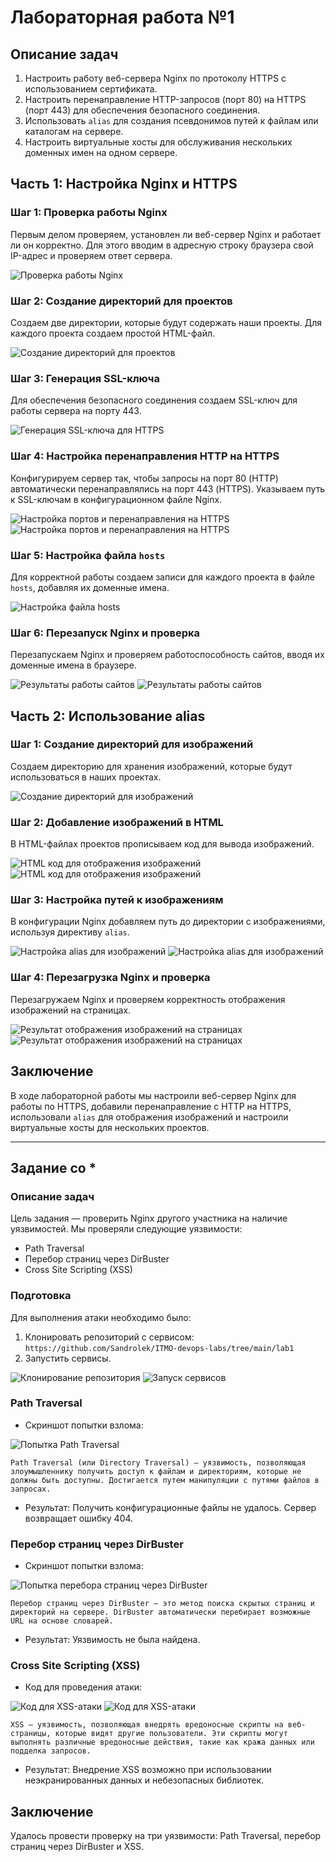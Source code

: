 # Лабораторная работа №1

## Описание задач

1. Настроить работу веб-сервера Nginx по протоколу HTTPS с использованием сертификата.
2. Настроить перенаправление HTTP-запросов (порт 80) на HTTPS (порт 443) для обеспечения безопасного соединения.
3. Использовать `alias` для создания псевдонимов путей к файлам или каталогам на сервере.
4. Настроить виртуальные хосты для обслуживания нескольких доменных имен на одном сервере.

## Часть 1: Настройка Nginx и HTTPS

### Шаг 1: Проверка работы Nginx

Первым делом проверяем, установлен ли веб-сервер Nginx и работает ли он корректно. Для этого вводим в адресную строку браузера свой IP-адрес и проверяем ответ сервера.

![Проверка работы Nginx](imgs/nginx_work.jpg)

### Шаг 2: Создание директорий для проектов

Создаем две директории, которые будут содержать наши проекты. Для каждого проекта создаем простой HTML-файл.

![Создание директорий для проектов](imgs/Директории_проекта.jpg)

### Шаг 3: Генерация SSL-ключа

Для обеспечения безопасного соединения создаем SSL-ключ для работы сервера на порту 443.

![Генерация SSL-ключа для HTTPS](imgs/ssl_key.jpg)

### Шаг 4: Настройка перенаправления HTTP на HTTPS

Конфигурируем сервер так, чтобы запросы на порт 80 (HTTP) автоматически перенаправлялись на порт 443 (HTTPS). Указываем путь к SSL-ключам в конфигурационном файле Nginx.

![Настройка портов и перенаправления на HTTPS](imgs/ports1.jpg)
![Настройка портов и перенаправления на HTTPS](imgs/ports2.jpg)

### Шаг 5: Настройка файла `hosts`

Для корректной работы создаем записи для каждого проекта в файле `hosts`, добавляя их доменные имена.

![Настройка файла hosts](imgs/hosts.jpg)

### Шаг 6: Перезапуск Nginx и проверка

Перезапускаем Nginx и проверяем работоспособность сайтов, вводя их доменные имена в браузере.

![Результаты работы сайтов](imgs/result_project1.jpg)
![Результаты работы сайтов](imgs/result_project2.jpg)

## Часть 2: Использование alias

### Шаг 1: Создание директорий для изображений

Создаем директорию для хранения изображений, которые будут использоваться в наших проектах.

![Создание директорий для изображений](imgs/dir_pictures.jpg)

### Шаг 2: Добавление изображений в HTML

В HTML-файлах проектов прописываем код для вывода изображений.

![HTML код для отображения изображений](imgs/picture_html.jpg)
![HTML код для отображения изображений](imgs/picture_html2.jpg)

### Шаг 3: Настройка путей к изображениям

В конфигурации Nginx добавляем путь до директории с изображениями, используя директиву `alias`.

![Настройка alias для изображений](imgs/path_picture1.jpg)
![Настройка alias для изображений](imgs/path_picture2.jpg)

### Шаг 4: Перезагрузка Nginx и проверка

Перезагружаем Nginx и проверяем корректность отображения изображений на страницах.

![Результат отображения изображений на страницах](imgs/result_picture1.jpg)
![Результат отображения изображений на страницах](imgs/result_picture2.jpg)

## Заключение

В ходе лабораторной работы мы настроили веб-сервер Nginx для работы по HTTPS, добавили перенаправление с HTTP на HTTPS, использовали `alias` для отображения изображений и настроили виртуальные хосты для нескольких проектов.

---

## Задание со *

### Описание задач

Цель задания — проверить Nginx другого участника на наличие уязвимостей. Мы проверяли следующие уязвимости:

- Path Traversal
- Перебор страниц через DirBuster
- Cross Site Scripting (XSS)

### Подготовка

Для выполнения атаки необходимо было:

1. Клонировать репозиторий с сервисом: `https://github.com/Sandrolek/ITMO-devops-labs/tree/main/lab1`
2. Запустить сервисы.

![Клонирование репозитория](imgs/1.jpg)
![Запуск сервисов](imgs/2.jpg)

### Path Traversal

- Скриншот попытки взлома:

![Попытка Path Traversal](imgs/3.jpg)

    Path Traversal (или Directory Traversal) — уязвимость, позволяющая злоумышленнику получить доступ к файлам и директориям, которые не должны быть доступны. Достигается путем манипуляции с путями файлов в запросах.
  
- Результат: Получить конфигурационные файлы не удалось. Сервер возвращает ошибку 404.

### Перебор страниц через DirBuster

- Скриншот попытки взлома:

![Попытка перебора страниц через DirBuster](imgs/4.jpg)

    Перебор страниц через DirBuster — это метод поиска скрытых страниц и директорий на сервере. DirBuster автоматически перебирает возможные URL на основе словарей.

- Результат: Уязвимость не была найдена.

### Cross Site Scripting (XSS)

- Код для проведения атаки:

![Код для XSS-атаки](imgs/5.png)
![Код для XSS-атаки](imgs/6.png)

    XSS — уязвимость, позволяющая внедрять вредоносные скрипты на веб-страницы, которые видят другие пользователи. Эти скрипты могут выполнять различные вредоносные действия, такие как кража данных или подделка запросов.

- Результат: Внедрение XSS возможно при использовании неэкранированных данных и небезопасных библиотек.

## Заключение

Удалось провести проверку на три уязвимости: Path Traversal, перебор страниц через DirBuster и XSS. 
